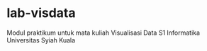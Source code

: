 # lab-visdata

Modul praktikum untuk mata kuliah Visualisasi Data
S1 Informatika 
Universitas Syiah Kuala
